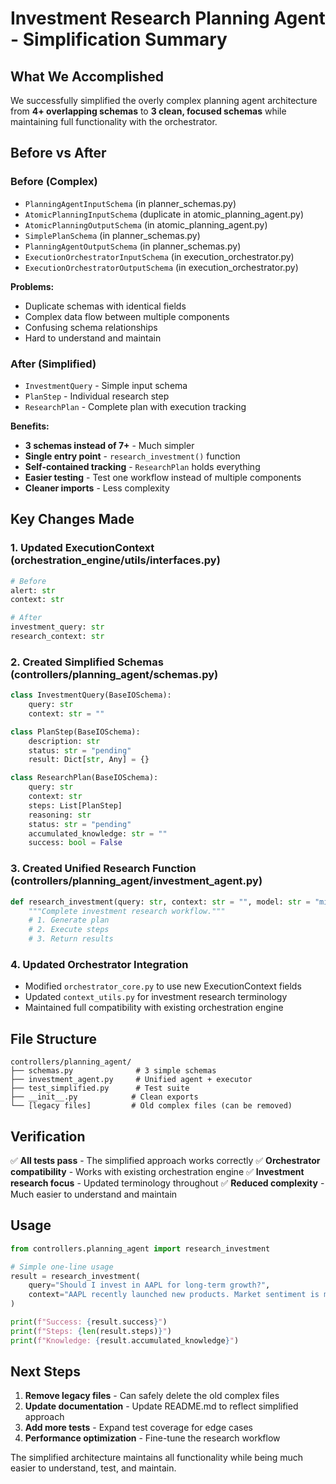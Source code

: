 # Investment Research Planning Agent - Simplification Summary

## What We Accomplished

We successfully simplified the overly complex planning agent architecture from **4+ overlapping schemas** to **3 clean, focused schemas** while maintaining full functionality with the orchestrator.

## Before vs After

### Before (Complex)
- `PlanningAgentInputSchema` (in planner_schemas.py)
- `AtomicPlanningInputSchema` (duplicate in atomic_planning_agent.py) 
- `AtomicPlanningOutputSchema` (in atomic_planning_agent.py)
- `SimplePlanSchema` (in planner_schemas.py)
- `PlanningAgentOutputSchema` (in planner_schemas.py)
- `ExecutionOrchestratorInputSchema` (in execution_orchestrator.py)
- `ExecutionOrchestratorOutputSchema` (in execution_orchestrator.py)

**Problems:**
- Duplicate schemas with identical fields
- Complex data flow between multiple components
- Confusing schema relationships
- Hard to understand and maintain

### After (Simplified)
- `InvestmentQuery` - Simple input schema
- `PlanStep` - Individual research step
- `ResearchPlan` - Complete plan with execution tracking

**Benefits:**
- **3 schemas instead of 7+** - Much simpler
- **Single entry point** - `research_investment()` function
- **Self-contained tracking** - `ResearchPlan` holds everything
- **Easier testing** - Test one workflow instead of multiple components
- **Cleaner imports** - Less complexity

## Key Changes Made

### 1. Updated ExecutionContext (orchestration_engine/utils/interfaces.py)
```python
# Before
alert: str
context: str

# After  
investment_query: str
research_context: str
```

### 2. Created Simplified Schemas (controllers/planning_agent/schemas.py)
```python
class InvestmentQuery(BaseIOSchema):
    query: str
    context: str = ""

class PlanStep(BaseIOSchema):
    description: str
    status: str = "pending"
    result: Dict[str, Any] = {}

class ResearchPlan(BaseIOSchema):
    query: str
    context: str
    steps: List[PlanStep]
    reasoning: str
    status: str = "pending"
    accumulated_knowledge: str = ""
    success: bool = False
```

### 3. Created Unified Research Function (controllers/planning_agent/investment_agent.py)
```python
def research_investment(query: str, context: str = "", model: str = "mistral/ministral-8b") -> ResearchPlan:
    """Complete investment research workflow."""
    # 1. Generate plan
    # 2. Execute steps
    # 3. Return results
```

### 4. Updated Orchestrator Integration
- Modified `orchestrator_core.py` to use new ExecutionContext fields
- Updated `context_utils.py` for investment research terminology
- Maintained full compatibility with existing orchestration engine

## File Structure

```
controllers/planning_agent/
├── schemas.py              # 3 simple schemas
├── investment_agent.py     # Unified agent + executor  
├── test_simplified.py      # Test suite
├── __init__.py            # Clean exports
└── [legacy files]         # Old complex files (can be removed)
```

## Verification

✅ **All tests pass** - The simplified approach works correctly
✅ **Orchestrator compatibility** - Works with existing orchestration engine
✅ **Investment research focus** - Updated terminology throughout
✅ **Reduced complexity** - Much easier to understand and maintain

## Usage

```python
from controllers.planning_agent import research_investment

# Simple one-line usage
result = research_investment(
    query="Should I invest in AAPL for long-term growth?",
    context="AAPL recently launched new products. Market sentiment is mixed."
)

print(f"Success: {result.success}")
print(f"Steps: {len(result.steps)}")
print(f"Knowledge: {result.accumulated_knowledge}")
```

## Next Steps

1. **Remove legacy files** - Can safely delete the old complex files
2. **Update documentation** - Update README.md to reflect simplified approach
3. **Add more tests** - Expand test coverage for edge cases
4. **Performance optimization** - Fine-tune the research workflow

The simplified architecture maintains all functionality while being much easier to understand, test, and maintain.